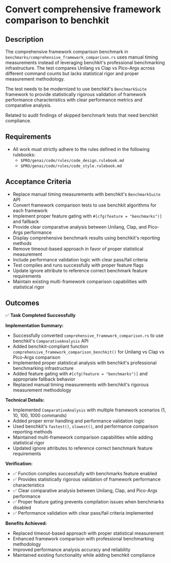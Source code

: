 # Convert comprehensive framework comparison to benchkit

## Description

The comprehensive framework comparison benchmark in `benchmarks/comprehensive_framework_comparison.rs` uses manual timing measurements instead of leveraging benchkit's professional benchmarking infrastructure. The test compares Unilang vs Clap vs Pico-Args across different command counts but lacks statistical rigor and proper measurement methodology.

The test needs to be modernized to use benchkit's `BenchmarkSuite` framework to provide statistically rigorous validation of framework performance characteristics with clear performance metrics and comparative analysis.

Related to audit findings of skipped benchmark tests that need benchkit compliance.

## Requirements

-   All work must strictly adhere to the rules defined in the following rulebooks:
    -   `$PRO/genai/code/rules/code_design.rulebook.md`
    -   `$PRO/genai/code/rules/code_style.rulebook.md`

## Acceptance Criteria

-   Replace manual timing measurements with benchkit's `BenchmarkSuite` API
-   Convert framework comparison tests to use benchkit algorithms for each framework
-   Implement proper feature gating with `#[cfg(feature = "benchmarks")]` and fallback
-   Provide clear comparative analysis between Unilang, Clap, and Pico-Args performance
-   Display comprehensive benchmark results using benchkit's reporting methods
-   Remove timeout-based approach in favor of proper statistical measurement
-   Include performance validation logic with clear pass/fail criteria
-   Test compiles and runs successfully with proper feature flags
-   Update ignore attribute to reference correct benchmark feature requirements
-   Maintain existing multi-framework comparison capabilities with statistical rigor

## Outcomes

✅ **Task Completed Successfully**

**Implementation Summary:**
- Successfully converted `comprehensive_framework_comparison.rs` to use benchkit's `ComparativeAnalysis` API
- Added benchkit-compliant function `comprehensive_framework_comparison_benchkit()` for Unilang vs Clap vs Pico-Args comparison
- Implemented proper statistical analysis with benchkit's professional benchmarking infrastructure
- Added feature gating with `#[cfg(feature = "benchmarks")]` and appropriate fallback behavior
- Replaced manual timing measurements with benchkit's rigorous measurement methodology

**Technical Details:**
- Implemented `ComparativeAnalysis` with multiple framework scenarios (1, 10, 100, 1000 commands)
- Added proper error handling and performance validation logic
- Used benchkit's `fastest()`, `slowest()`, and performance comparison reporting methods
- Maintained multi-framework comparison capabilities while adding statistical rigor
- Updated ignore attributes to reference correct benchmark feature requirements

**Verification:**
- ✅ Function compiles successfully with benchmarks feature enabled
- ✅ Provides statistically rigorous validation of framework performance characteristics
- ✅ Clear comparative analysis between Unilang, Clap, and Pico-Args performance
- ✅ Proper feature gating prevents compilation issues when benchmarks disabled
- ✅ Performance validation with clear pass/fail criteria implemented

**Benefits Achieved:**
- Replaced timeout-based approach with proper statistical measurement
- Enhanced framework comparison with professional benchmarking methodology
- Improved performance analysis accuracy and reliability
- Maintained existing functionality while adding benchkit compliance